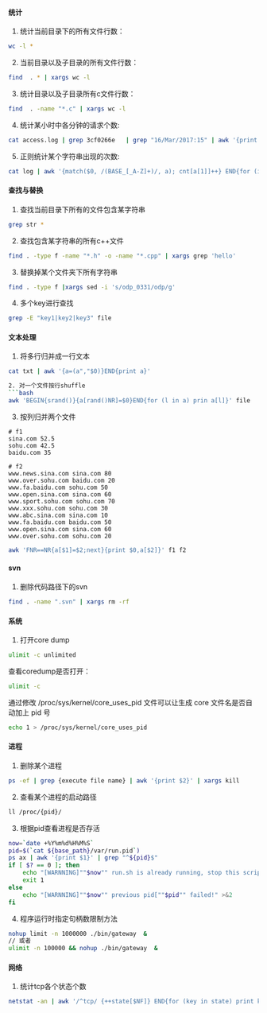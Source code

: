 <!--
author: checkking
date: 2017-02-07
title: 工作中常用的Linux命令
tags: linux
category:linux
status: publish
summary: 工作中常用的Linux命令
-->
#### 统计

1. 统计当前目录下的所有文件行数：
```bash
wc -l *
```
2. 当前目录以及子目录的所有文件行数：
```bash
find  . * | xargs wc -l
```
3. 统计目录以及子目录所有c文件行数：
```bash
find  . -name "*.c" | xargs wc -l
```

4. 统计某小时中各分钟的请求个数:
```bash
cat access.log | grep 3cf0266e   | grep "16/Mar/2017:15" | awk '{print $4}' | awk -F':' '{sum[$3]++}END{for (i in sum) print i, sum[i]}' | sort -k1
```

5. 正则统计某个字符串出现的次数:
```bash
cat log | awk '{match($0, /(BASE_[_A-Z]+)/, a); cnt[a[1]]++} END{for (i in cnt) {print i"\t"cnt[i]}}' 
```

#### 查找与替换

1. 查找当前目录下所有的文件包含某字符串
```bash
grep str *
```
2. 查找包含某字符串的所有c++文件
```bash
find . -type f -name "*.h" -o -name "*.cpp" | xargs grep 'hello'
```

3. 替换掉某个文件夹下所有字符串
```bash
find . -type f |xargs sed -i 's/odp_0331/odp/g' 
```

4. 多个key进行查找
```bash
grep -E "key1|key2|key3" file
```

#### 文本处理

1. 将多行归并成一行文本
```bash
cat txt | awk '{a=(a","$0)}END{print a}'

2. 对一个文件按行shuffle
```bash
awk 'BEGIN{srand()}{a[rand()NR]=$0}END{for (l in a) prin a[l]}' file
```

3. 按列归并两个文件

```
# f1
sina.com 52.5
sohu.com 42.5
baidu.com 35

# f2
www.news.sina.com sina.com 80
www.over.sohu.com baidu.com 20
www.fa.baidu.com sohu.com 50
www.open.sina.com sina.com 60
www.sport.sohu.com sohu.com 70
www.xxx.sohu.com sohu.com 30
www.abc.sina.com sina.com 10
www.fa.baidu.com baidu.com 50
www.open.sina.com sina.com 60
www.over.sohu.com sohu.com 20
```

```bash
awk 'FNR==NR{a[$1]=$2;next}{print $0,a[$2]}' f1 f2
```

#### svn

1. 删除代码路径下的svn
```bash
find . -name ".svn" | xargs rm -rf
```

#### 系统

1. 打开core dump
```bash
ulimit -c unlimited
```
查看coredump是否打开：
```bash
ulimit -c
```
通过修改 /proc/sys/kernel/core_uses_pid 文件可以让生成 core 文件名是否自动加上 pid 号
```bash
echo 1 > /proc/sys/kernel/core_uses_pid
```

#### 进程

1. 删除某个进程
```bash
ps -ef | grep {execute file name} | awk '{print $2}' | xargs kill 
```

2. 查看某个进程的启动路径
```bash
ll /proc/{pid}/
```

3. 根据pid查看进程是否存活
```bash
now=`date +%Y%m%d%H%M%S`
pid=$(`cat ${base_path}/var/run.pid`)
ps ax | awk '{print $1}' | grep "^${pid}$"
if [ $? == 0 ]; then
    echo "[WARNNING]""$now"" run.sh is already running, stop this script." >&2
    exit 1
else
    echo "[WARNNING]""$now"" previous pid[""$pid"" failed!" >&2
fi
```

4. 程序运行时指定句柄数限制方法
```bash
nohup limit -n 1000000 ./bin/gateway  &
// 或者
ulimit -n 100000 && nohup ./bin/gateway  &
```

#### 网络

1. 统计tcp各个状态个数
```bash
netstat -an | awk '/^tcp/ {++state[$NF]} END{for (key in state) print key,"\t",state[key]}'
```
